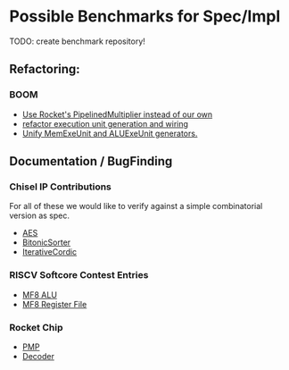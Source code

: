 # Possible Benchmarks for Spec/Impl

TODO: create benchmark repository!

## Refactoring:

### BOOM
* [Use Rocket's PipelinedMultiplier instead of our own ](https://github.com/riscv-boom/riscv-boom/commit/e0cf354b726da08eb53e376c0c0f0722be3e1edc)
* [refactor execution unit generation and wiring](https://github.com/riscv-boom/riscv-boom/commit/a6ce80ce477ed8d3f07ffb6a05c57de3077de0c1)
* [Unify MemExeUnit and ALUExeUnit generators. ](https://github.com/riscv-boom/riscv-boom/commit/46fd0e109d37738f270da305a55dbf7a2d2a1502)

## Documentation / BugFinding

### Chisel IP Contributions

For all of these we would like to verify against a simple combinatorial version
as spec.

* [AES](https://github.com/hplp/aes_chisel)
* [BitonicSorter](https://github.com/freechipsproject/ip-contributions/blob/master/src/main/scala/chisel/lib/bitonicsorter/BitonicSorter.scala)
* [IterativeCordic](https://github.com/freechipsproject/ip-contributions/blob/master/src/main/scala/chisel/lib/cordic/iterative/Cordic.scala)


### RISCV Softcore Contest Entries

* [MF8 ALU](https://github.com/ekiwi/riscv-softcore-2018/blob/master/engine-v/chisel/src/addsub8.scala)
* [MF8 Register File](https://github.com/ekiwi/riscv-softcore-2018/blob/master/engine-v/hdl/mf8_reg.v)


### Rocket Chip
* [PMP](https://github.com/freechipsproject/rocket-chip/blob/master/src/main/scala/rocket/PMP.scala)
* [Decoder](https://github.com/freechipsproject/rocket-chip/blob/master/src/main/scala/rocket/Decode.scala)

